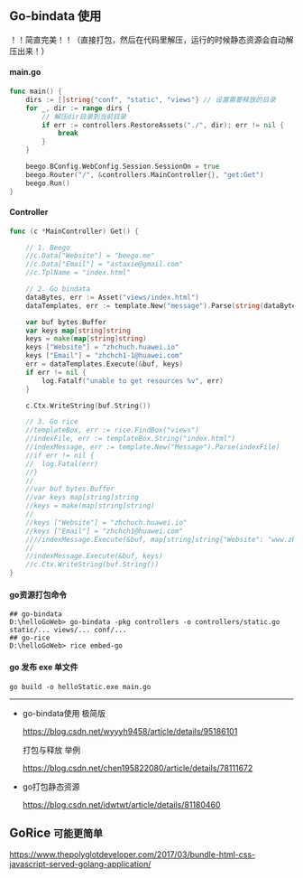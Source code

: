 ## Go-bindata 使用

！！简直完美！！（直接打包，然后在代码里解压，运行的时候静态资源会自动解压出来！）

#### main.go
```go
func main() {
	dirs := []string{"conf", "static", "views"} // 设置需要释放的目录
	for _, dir := range dirs {
		// 解压dir目录到当前目录
		if err := controllers.RestoreAssets("./", dir); err != nil {
			break
		}
	}

	beego.BConfig.WebConfig.Session.SessionOn = true
	beego.Router("/", &controllers.MainController{}, "get:Get")
	beego.Run()
}
```

#### Controller
```go
func (c *MainController) Get() {

	// 1. Beego
	//c.Data["Website"] = "beego.me"
	//c.Data["Email"] = "astaxie@gmail.com"
	//c.TplName = "index.html"

	// 2. Go bindata
	dataBytes, err := Asset("views/index.html")
	dataTemplates, err := template.New("message").Parse(string(dataBytes))

	var buf bytes.Buffer
	var keys map[string]string
	keys = make(map[string]string)
	keys ["Website"] = "zhchuch.huawei.io"
	keys ["Email"] = "zhchch1-1@huawei.com"
	err = dataTemplates.Execute(&buf, keys)
	if err != nil {
		log.Fatalf("unable to get resources %v", err)
	}

	c.Ctx.WriteString(buf.String())

	// 3. Go rice
	//templateBox, err := rice.FindBox("views")
	//indexFile, err := templateBox.String("index.html")
	//indexMessage, err := template.New("Message").Parse(indexFile)
	//if err != nil {
	//	log.Fatal(err)
	//}
	//
	//var buf bytes.Buffer
	//var keys map[string]string
	//keys = make(map[string]string)
	//
	//keys ["Website"] = "zhchuch.huawei.io"
	//keys ["Email"] = "zhchch1@huawei.com"
	////indexMessage.Execute(&buf, map[string]string{"Website": "www.zhchuch.huawei"})
	//
	//indexMessage.Execute(&buf, keys)
	//c.Ctx.WriteString(buf.String())
}
```

#### go资源打包命令
```shell
## go-bindata
D:\helloGoWeb> go-bindata -pkg controllers -o controllers/static.go static/... views/... conf/...
## go-rice
D:\helloGoWeb> rice embed-go
```

#### go 发布 exe 单文件
```shell
go build -o helloStatic.exe main.go
```

----------------


* go-bindata使用 极简版

  https://blog.csdn.net/wyyyh9458/article/details/95186101

  打包与释放 举例

  https://blog.csdn.net/chen195822080/article/details/78111672

* go打包静态资源

  https://blog.csdn.net/idwtwt/article/details/81180460



## GoRice <small>可能更简单</small>

https://www.thepolyglotdeveloper.com/2017/03/bundle-html-css-javascript-served-golang-application/
